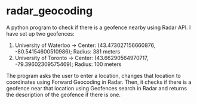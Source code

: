 # radar_geocoding

A python program to check if there is a geofence nearby using Radar API. 
I have set up two geofences: 
1. University of Waterloo -> Center: (43.473027156660876, -80.54154600510986); Radius: 381 meters
2. University of Toronto -> Center: (43.66290564970717, -79.39602309575469); Radius: 100 meters

The program asks the user to enter a location, changes that location to coordinates using Forward Geocoding in Radar. 
Then, it checks if there is a geofence near that location using Geofences search in Radar and returns the description of the geofence if there is one.
